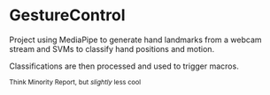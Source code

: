 # GestureControl


Project using MediaPipe to generate hand landmarks from a webcam stream and SVMs to classify hand positions and motion.

Classifications are then processed and used to trigger macros.

<small>Think Minority Report, but *slightly* less cool<small>

